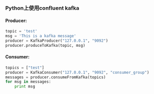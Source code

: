 ### Python上使用confluent kafka

#### Producer:
```python
topic = 'test'
msg = 'This is a kafka message'
producer = KafkaProducer("127.0.0.1", "9092")
producer.produceToKafka(topic, msg)
```


#### Consumer:
```python
topics = ["test"]
producer = KafkaConsumer("127.0.0.1", "9092", "consumer_group")
messages = producer.consumeFromKafka(topics)
for msg in messages:
    print msg
```
